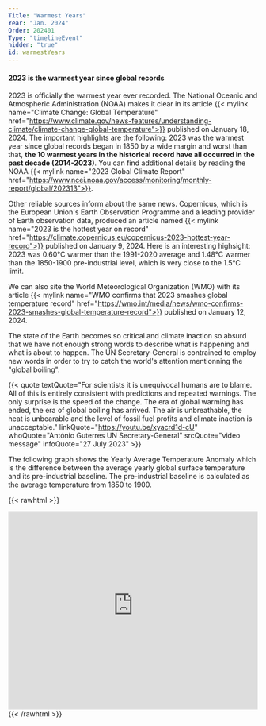 ```yaml
---
Title: "Warmest Years"
Year: "Jan. 2024"
Order: 202401
Type: "timelineEvent"
hidden: "true"
id: warmestYears
---
```


#### 2023 is the warmest year since global records

2023 is officially the warmest year ever recorded. The National Oceanic and Atmospheric Administration (NOAA) makes it clear in its article {{< mylink name="Climate Change: Global Temperature" href="https://www.climate.gov/news-features/understanding-climate/climate-change-global-temperature">}} published on January 18, 2024. The important highlights are the following: 2023 was the warmest year since global records began in 1850 by a wide margin and worst than that, **the 10 warmest years in the historical record have all occurred in the past decade (2014-2023)**. You can find additional details by reading the NOAA {{< mylink name="2023 Global Climate Report" href="https://www.ncei.noaa.gov/access/monitoring/monthly-report/global/202313">}}.

Other reliable sources inform about the same news. Copernicus, which is the European Union's Earth Observation Programme and a leading provider of Earth observation data, produced an article named {{< mylink name="2023 is the hottest year on record" href="https://climate.copernicus.eu/copernicus-2023-hottest-year-record">}} published on January 9, 2024. Here is an interesting highsight: 2023 was 0.60°C warmer than the 1991-2020 average and 1.48°C warmer than the 1850-1900 pre-industrial level, which is very close to the 1.5°C limit.

We can also site the World Meteorological Organization (WMO) with its article {{< mylink name="WMO confirms that 2023 smashes global temperature record" href="https://wmo.int/media/news/wmo-confirms-2023-smashes-global-temperature-record">}} published on January 12, 2024.

The state of the Earth becomes so critical and climate inaction so absurd that we have not enough strong words to describe what is happening and what is about to happen. The UN Secretary-General is contrained to employ new words in order to try to catch the world's attention mentionning the "global boiling".

{{< quote textQuote="For scientists it is unequivocal humans are to blame. All of this is entirely consistent with predictions and repeated warnings. The only surprise is the speed of the change. The era of global warming has ended, the era of global boiling has arrived. The air is unbreathable, the heat is unbearable and the level of fossil fuel profits and climate inaction is unacceptable." linkQuote="https://youtu.be/xyacrd1d-cU" whoQuote="António Guterres UN Secretary-General" srcQuote="video message" infoQuote="27 July 2023" >}}

The following graph shows the Yearly Average Temperature Anomaly which is the difference between the average yearly global surface temperature and its pre-industrial baseline. The pre-industrial baseline is calculated as the average temperature from 1850 to 1900.

{{< rawhtml >}}
<iframe src="https://cdn.climatechangetracker.org/embedding/yearly-average-temperature-anomaly?theme=dark&tempunit=c" scrolling="no" frameBorder="0" style="width:100%; height:400px"></iframe>
{{< /rawhtml >}}
